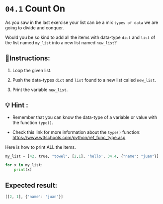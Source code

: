 # `04.1` Count On

As you saw in the last exercise your list can be a mix `types of data` we are going to divide and conquer.

Would you be so kind to add all the items with data-type `dict` and `list` of the list named `my_list` into a new list named `new_list`?

## 📝Instructions:

1. Loop the given list.

2. Push the data-types `dict` and `list` found to a new list called `new_list`.

3. Print the variable `new_list`.

## 💡 Hint :

+ Remember that you can know the data-type of a variable or value with the function `type()`.

+ Check this link for more information about the `type()` function: https://www.w3schools.com/python/ref_func_type.asp

Here is how to print ALL the items.

```py
my_list = [42, true, "towel", [2,1], 'hello', 34.4, {"name": "juan"}]

for x in my_list:
    print(x)
```

## Expected result:

```py
[[2, 1], {'name': 'juan'}]
```
